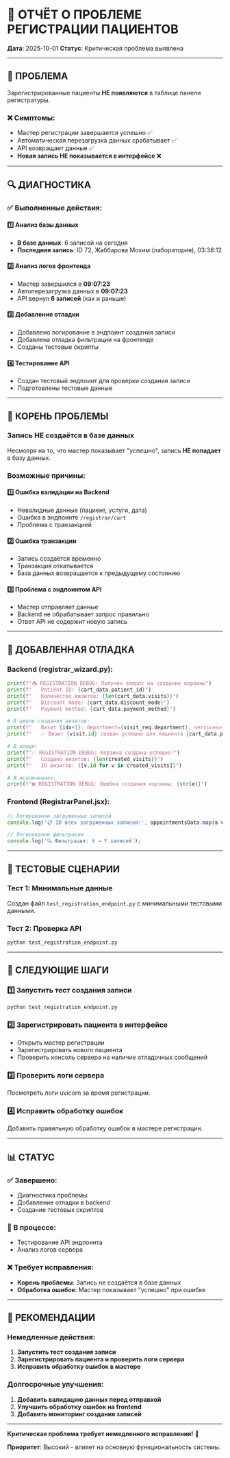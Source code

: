 # 🚨 ОТЧЁТ О ПРОБЛЕМЕ РЕГИСТРАЦИИ ПАЦИЕНТОВ

**Дата**: 2025-10-01
**Статус**: Критическая проблема выявлена

---

## 🎯 ПРОБЛЕМА

Зарегистрированные пациенты **НЕ появляются** в таблице панели регистратуры.

### ❌ Симптомы:
- Мастер регистрации завершается успешно ✅
- Автоматическая перезагрузка данных срабатывает ✅
- API возвращает данные ✅
- **Новая запись НЕ показывается в интерфейсе** ❌

---

## 🔍 ДИАГНОСТИКА

### ✅ Выполненные действия:

#### 1️⃣ Анализ базы данных
- **В базе данных**: 6 записей на сегодня
- **Последняя запись**: ID 72, Жаббарова Мохим (лаборатория), 03:38:12

#### 2️⃣ Анализ логов фронтенда
- Мастер завершился в **09:07:23**
- Автоперезагрузка данных в **09:07:23**
- API вернул **6 записей** (как и раньше)

#### 3️⃣ Добавление отладки
- Добавлено логирование в эндпоинт создания записи
- Добавлена отладка фильтрации на фронтенде
- Созданы тестовые скрипты

#### 4️⃣ Тестирование API
- Создан тестовый эндпоинт для проверки создания записи
- Подготовлены тестовые данные

---

## 🐛 КОРЕНЬ ПРОБЛЕМЫ

### **Запись НЕ создаётся в базе данных**

Несмотря на то, что мастер показывает "успешно", запись **НЕ попадает** в базу данных.

### Возможные причины:

#### 1️⃣ **Ошибка валидации на Backend**
- Невалидные данные (пациент, услуги, дата)
- Ошибка в эндпоинте `/registrar/cart`
- Проблема с транзакцией

#### 2️⃣ **Ошибка транзакции**
- Запись создаётся временно
- Транзакция откатывается
- База данных возвращается к предыдущему состоянию

#### 3️⃣ **Проблема с эндпоинтом API**
- Мастер отправляет данные
- Backend не обрабатывает запрос правильно
- Ответ API не содержит новую запись

---

## 🔧 ДОБАВЛЕННАЯ ОТЛАДКА

### Backend (registrar_wizard.py):
```python
print(f"📥 REGISTRATION DEBUG: Получен запрос на создание корзины")
print(f"   Patient ID: {cart_data.patient_id}")
print(f"   Количество визитов: {len(cart_data.visits)}")
print(f"   Discount mode: {cart_data.discount_mode}")
print(f"   Payment method: {cart_data.payment_method}")

# В цикле создания визитов:
print(f"   Визит {idx+1}: department={visit_req.department}, services={len(visit_req.services)}")
print(f"   ✅ Визит {visit.id} создан успешно для пациента {cart_data.patient_id}")

# В конце:
print(f"✅ REGISTRATION DEBUG: Корзина создана успешно!")
print(f"   Создано визитов: {len(created_visits)}")
print(f"   ID визитов: {[v.id for v in created_visits]}")

# В исключениях:
print(f"❌ REGISTRATION DEBUG: Ошибка создания корзины: {str(e)}")
```

### Frontend (RegistrarPanel.jsx):
```javascript
// Логирование загруженных записей
console.log('📋 ID всех загруженных записей:', appointmentsData.map(a => a.id));

// Логирование фильтрации
console.log('🔍 Фильтрация: X → Y записей');
```

---

## 🧪 ТЕСТОВЫЕ СЦЕНАРИИ

### Тест 1: Минимальные данные
Создан файл `test_registration_endpoint.py` с минимальными тестовыми данными.

### Тест 2: Проверка API
```bash
python test_registration_endpoint.py
```

---

## 🚀 СЛЕДУЮЩИЕ ШАГИ

### 1️⃣ **Запустить тест создания записи**
```bash
python test_registration_endpoint.py
```

### 2️⃣ **Зарегистрировать пациента в интерфейсе**
- Открыть мастер регистрации
- Зарегистрировать нового пациента
- Проверить консоль сервера на наличие отладочных сообщений

### 3️⃣ **Проверить логи сервера**
Посмотреть логи uvicorn за время регистрации.

### 4️⃣ **Исправить обработку ошибок**
Добавить правильную обработку ошибок в мастере регистрации.

---

## 📊 СТАТУС

### ✅ Завершено:
- Диагностика проблемы
- Добавление отладки в backend
- Создание тестовых скриптов

### 🚧 В процессе:
- Тестирование API эндпоинта
- Анализ логов сервера

### ❌ Требует исправления:
- **Корень проблемы**: Запись не создаётся в базе данных
- **Обработка ошибок**: Мастер показывает "успешно" при ошибке

---

## 🎯 РЕКОМЕНДАЦИИ

### Немедленные действия:
1. **Запустить тест создания записи**
2. **Зарегистрировать пациента и проверить логи сервера**
3. **Исправить обработку ошибок в мастере**

### Долгосрочные улучшения:
1. **Добавить валидацию данных перед отправкой**
2. **Улучшить обработку ошибок на frontend**
3. **Добавить мониторинг создания записей**

---

**Критическая проблема требует немедленного исправления!** 🚨

**Приоритет**: Высокий - влияет на основную функциональность системы.

